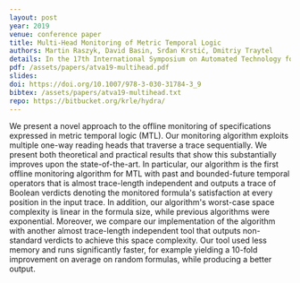 ```yaml
---
layout: post
year: 2019
venue: conference paper
title: Multi-Head Monitoring of Metric Temporal Logic
authors: Martin Raszyk, David Basin, Srđan Krstić, Dmitriy Traytel
details: In the 17th International Symposium on Automated Technology for Verification and Analysis (ATVA 2019).
pdf: /assets/papers/atva19-multihead.pdf
slides: 
doi: https://doi.org/10.1007/978-3-030-31784-3_9
bibtex: /assets/papers/atva19-multihead.txt
repo: https://bitbucket.org/krle/hydra/
---
```


We present a novel approach to the offline monitoring of specifications expressed in metric temporal logic (MTL). Our monitoring algorithm exploits multiple one-way reading heads that traverse a trace sequentially. We present both theoretical and practical results that show this substantially improves upon the state-of-the-art. In particular, our algorithm is the first offline monitoring algorithm for MTL with past and bounded-future temporal operators that is almost trace-length independent and outputs a trace of Boolean verdicts denoting the monitored formula's satisfaction at every position in the input trace. In addition, our algorithm's worst-case space complexity is linear in the formula size, while previous algorithms were exponential. Moreover, we compare our implementation of the algorithm with another almost trace-length independent tool that outputs non-standard verdicts to achieve this space complexity. Our tool used less memory and runs significantly faster, for example yielding a 10-fold improvement on average on random formulas, while producing a better output.



